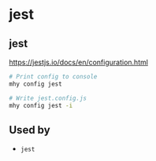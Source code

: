 # jest

## jest

https://jestjs.io/docs/en/configuration.html

```bash
# Print config to console
mhy config jest

# Write jest.config.js
mhy config jest -i
```

## Used by
- `jest`



